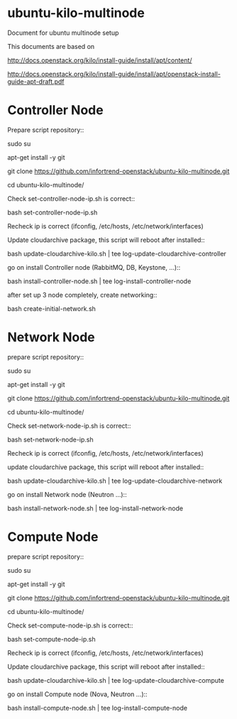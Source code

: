 # ubuntu-kilo-multinode
Document for ubuntu multinode setup

This documents are based on 

http://docs.openstack.org/kilo/install-guide/install/apt/content/

http://docs.openstack.org/kilo/install-guide/install/apt/openstack-install-guide-apt-draft.pdf

Controller Node
===============
Prepare script repository::

  sudo su

  apt-get install -y git 

  git clone https://github.com/infortrend-openstack/ubuntu-kilo-multinode.git 

  cd ubuntu-kilo-multinode/


Check set-controller-node-ip.sh is correct::

  bash set-controller-node-ip.sh

Recheck ip is correct (ifconfig, /etc/hosts, /etc/network/interfaces)

Update cloudarchive package, this script will reboot after installed::

  bash update-cloudarchive-kilo.sh | tee log-update-cloudarchive-controller

go on install Controller node (RabbitMQ, DB, Keystone, ...)::

  bash install-controller-node.sh | tee log-install-controller-node

after set up 3 node completely, create networking::

  bash create-initial-network.sh


Network Node
============

prepare script repository::

  sudo su

  apt-get install -y git 

  git clone https://github.com/infortrend-openstack/ubuntu-kilo-multinode.git 

  cd ubuntu-kilo-multinode/

Check set-network-node-ip.sh is correct::

  bash set-network-node-ip.sh

Recheck ip is correct (ifconfig, /etc/hosts, /etc/network/interfaces)

update cloudarchive package, this script will reboot after installed::

  bash update-cloudarchive-kilo.sh | tee log-update-cloudarchive-network

go on install Network node (Neutron ...)::

  bash install-network-node.sh | tee log-install-network-node



Compute Node
============
prepare script repository::

  sudo su

  apt-get install -y git 

  git clone https://github.com/infortrend-openstack/ubuntu-kilo-multinode.git 

  cd ubuntu-kilo-multinode/

Check set-compute-node-ip.sh is correct::

  bash set-compute-node-ip.sh

Recheck ip is correct (ifconfig, /etc/hosts, /etc/network/interfaces)

Update cloudarchive package, this script will reboot after installed::

  bash update-cloudarchive-kilo.sh | tee log-update-cloudarchive-compute

go on install Compute node (Nova, Neutron ...)::

  bash install-compute-node.sh | tee log-install-compute-node

